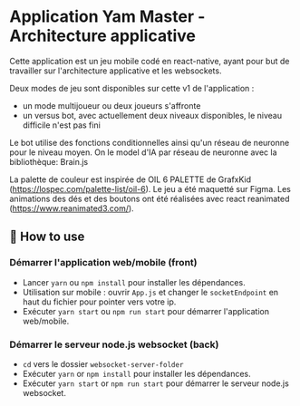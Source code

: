 # Application Yam Master - Architecture applicative

Cette application est un jeu mobile codé en react-native, ayant pour but de travailler sur l'architecture applicative et les websockets.

Deux modes de jeu sont disponibles sur cette v1 de l'application :

- un mode multijoueur ou deux joueurs s'affronte
- un versus bot, avec actuellement deux niveaux disponibles, le niveau difficile n'est pas fini

Le bot utilise des fonctions conditionnelles ainsi qu'un réseau de neuronne pour le niveau moyen.
On le model d'IA par réseau de neuronne avec la bibliothèque: Brain.js

La palette de couleur est inspirée de OIL 6 PALETTE de GrafxKid (https://lospec.com/palette-list/oil-6). Le jeu a été maquetté sur Figma.
Les animations des dés et des boutons ont été réalisées avec react reanimated (https://www.reanimated3.com/).

## 🚀 How to use

### Démarrer l'application web/mobile (front)

- Lancer `yarn` ou `npm install` pour installer les dépendances.
- Utilisation sur mobile : ouvrir `App.js` et changer le `socketEndpoint` en haut du fichier pour pointer vers votre ip.
- Exécuter `yarn start` ou `npm run start` pour démarrer l'application web/mobile.

### Démarrer le serveur node.js websocket (back)

- `cd` vers le dossier `websocket-server-folder`
- Exécuter `yarn` or `npm install` pour installer les dépendances.
- Exécuter `yarn start` or `npm run start` pour démarrer le serveur node.js websocket.
